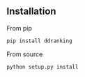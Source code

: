 ## Installation

From pip

```bash
pip install ddranking
```

From source

```bash
python setup.py install
```